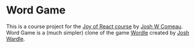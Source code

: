 # Word Game

This is a course project for the [Joy of React course](https://www.joyofreact.com/) by [Josh W Comeau](https://www.joshwcomeau.com/).
Word Game is a (much simpler) clone of the game [Wordle](https://www.nytimes.com/games/wordle/index.html) created by [Josh Wardle](https://www.powerlanguage.co.uk/).
